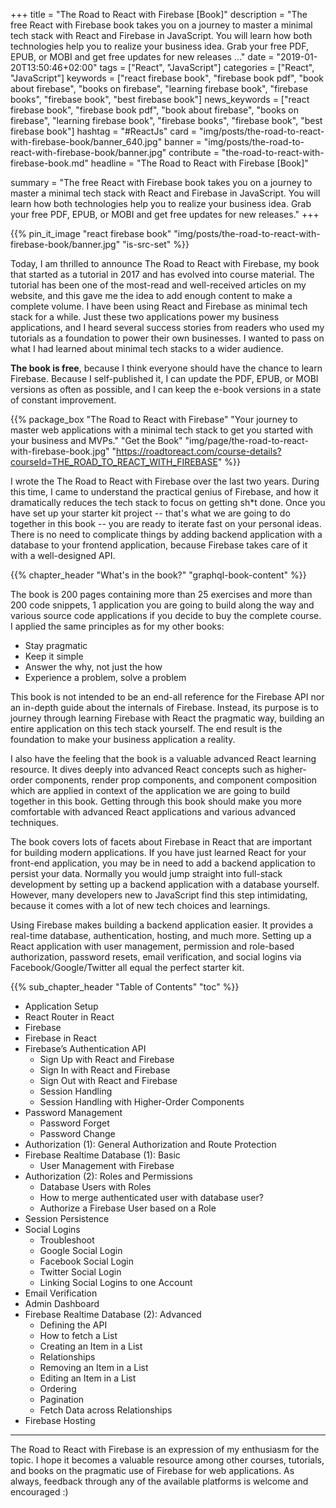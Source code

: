 +++
title = "The Road to React with Firebase [Book]"
description = "The free React with Firebase book takes you on a journey to master a minimal tech stack with React and Firebase in JavaScript. You will learn how both technologies help you to realize your business idea. Grab your free PDF, EPUB, or MOBI and get free updates for new releases ..."
date = "2019-01-20T13:50:46+02:00"
tags = ["React", "JavaScript"]
categories = ["React", "JavaScript"]
keywords = ["react firebase book", "firebase book pdf", "book about firebase", "books on firebase", "learning firebase book", "firebase books", "firebase book", "best firebase book"]
news_keywords = ["react firebase book", "firebase book pdf", "book about firebase", "books on firebase", "learning firebase book", "firebase books", "firebase book", "best firebase book"]
hashtag = "#ReactJs"
card = "img/posts/the-road-to-react-with-firebase-book/banner_640.jpg"
banner = "img/posts/the-road-to-react-with-firebase-book/banner.jpg"
contribute = "the-road-to-react-with-firebase-book.md"
headline = "The Road to React with Firebase [Book]"

summary = "The free React with Firebase book takes you on a journey to master a minimal tech stack with React and Firebase in JavaScript. You will learn how both technologies help you to realize your business idea. Grab your free PDF, EPUB, or MOBI and get free updates for new releases."
+++

{{% pin_it_image "react firebase book" "img/posts/the-road-to-react-with-firebase-book/banner.jpg" "is-src-set" %}}

Today, I am thrilled to announce The Road to React with Firebase, my book that started as a tutorial in 2017 and has evolved into course material. The tutorial has been one of the most-read and well-received articles on my website, and this gave me the idea to add enough content to make a complete volume. I have been using React and Firebase as minimal tech stack for a while. Just these two applications power my business applications, and I heard several success stories from readers who used my tutorials as a foundation to power their own businesses. I wanted to pass on what I had learned about minimal tech stacks to a wider audience.

**The book is free**, because I think everyone should have the chance to learn Firebase. Because I self-published it, I can update the PDF, EPUB, or MOBI versions as often as possible, and I can keep the e-book versions in a state of constant improvement.

{{% package_box "The Road to React with Firebase" "Your journey to master web applications with a minimal tech stack to get you started with your business and MVPs." "Get the Book" "img/page/the-road-to-react-with-firebase-book.jpg" "https://roadtoreact.com/course-details?courseId=THE_ROAD_TO_REACT_WITH_FIREBASE" %}}

I wrote the The Road to React with Firebase over the last two years. During this time, I came to understand the practical genius of Firebase, and how it dramatically reduces the tech stack to focus on getting sh*t done. Once you have set up your starter kit project -- that's what we are going to do together in this book -- you are ready to iterate fast on your personal ideas. There is no need to complicate things by adding backend application with a database to your frontend application, because Firebase takes care of it with a well-designed API.

{{% chapter_header "What's in the book?" "graphql-book-content" %}}

The book is 200 pages containing more than 25 exercises and more than 200 code snippets, 1 application you are going to build along the way and various source code applications if you decide to buy the complete course. I applied the same principles as for my other books:

* Stay pragmatic
* Keep it simple
* Answer the why, not just the how
* Experience a problem, solve a problem

This book is not intended to be an end-all reference for the Firebase API nor an in-depth guide about the internals of Firebase. Instead, its purpose is to journey through learning Firebase with React the pragmatic way, building an entire application on this tech stack yourself. The end result is the foundation to make your business application a reality.

I also have the feeling that the book is a valuable advanced React learning resource. It dives deeply into advanced React concepts such as higher-order components, render prop components, and component composition which are applied in context of the application we are going to build together in this book. Getting through this book should make you more comfortable with advanced React applications and various advanced techniques.

The book covers lots of facets about Firebase in React that are important for building modern applications. If you have just learned React for your front-end application, you may be in need to add a backend application to persist your data. Normally you would jump straight into full-stack development by setting up a backend application with a database yourself. However, many developers new to JavaScript find this step intimidating, because it comes with a lot of new tech choices and learnings.

Using Firebase makes building a backend application easier. It provides a real-time database, authentication, hosting, and much more. Setting up a React application with user management, permission and role-based authorization, password resets, email verification, and social logins via Facebook/Google/Twitter all equal the perfect starter kit.

{{% sub_chapter_header "Table of Contents" "toc" %}}

* Application Setup
* React Router in React
* Firebase
* Firebase in React
* Firebase’s Authentication API
  * Sign Up with React and Firebase
  * Sign In with React and Firebase
  * Sign Out with React and Firebase
  * Session Handling
  * Session Handling with Higher-Order Components
* Password Management
  * Password Forget
  * Password Change
* Authorization (1): General Authorization and Route Protection
* Firebase Realtime Database (1): Basic
  * User Management with Firebase
* Authorization (2): Roles and Permissions
  * Database Users with Roles
  * How to merge authenticated user with database user?
  * Authorize a Firebase User based on a Role
* Session Persistence
* Social Logins
  * Troubleshoot
  * Google Social Login
  * Facebook Social Login
  * Twitter Social Login
  * Linking Social Logins to one Account
* Email Verification
* Admin Dashboard
* Firebase Realtime Database (2): Advanced
  * Defining the API
  * How to fetch a List
  * Creating an Item in a List
  * Relationships
  * Removing an Item in a List
  * Editing an Item in a List
  * Ordering
  * Pagination
  * Fetch Data across Relationships
* Firebase Hosting

<hr class="section-divider">

The Road to React with Firebase is an expression of my enthusiasm for the topic. I hope it becomes a valuable resource among other courses, tutorials, and books on the pragmatic use of Firebase for web applications. As always, feedback through any of the available platforms is welcome and encouraged :)

